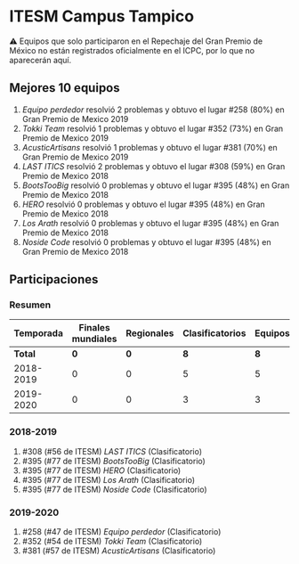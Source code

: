 ---
---

# ITESM Campus Tampico

:warning: Equipos que solo participaron en el Repechaje del Gran Premio de México no están registrados oficialmente en el ICPC, por lo que no aparecerán aquí.

## Mejores 10 equipos

1. _Equipo perdedor_ resolvió 2 problemas y obtuvo el lugar #258 (80%) en Gran Premio de Mexico 2019
1. _Tokki Team_ resolvió 1 problemas y obtuvo el lugar #352 (73%) en Gran Premio de Mexico 2019
1. _AcusticArtisans_ resolvió 1 problemas y obtuvo el lugar #381 (70%) en Gran Premio de Mexico 2019
1. _LAST ITICS_ resolvió 2 problemas y obtuvo el lugar #308 (59%) en Gran Premio de Mexico 2018
1. _BootsTooBig_ resolvió 0 problemas y obtuvo el lugar #395 (48%) en Gran Premio de Mexico 2018
1. _HERO_ resolvió 0 problemas y obtuvo el lugar #395 (48%) en Gran Premio de Mexico 2018
1. _Los Arath_ resolvió 0 problemas y obtuvo el lugar #395 (48%) en Gran Premio de Mexico 2018
1. _Noside Code_ resolvió 0 problemas y obtuvo el lugar #395 (48%) en Gran Premio de Mexico 2018

## Participaciones

### Resumen

| Temporada | Finales mundiales | Regionales | Clasificatorios | Equipos |
| --- | --- | --- | --- | --- |
| **Total** | **0** | **0** | **8** | **8** |
| 2018-2019 | 0 | 0 | 5 | 5 |
| 2019-2020 | 0 | 0 | 3 | 3 |

### 2018-2019

1. #308 (#56 de ITESM) _LAST ITICS_ (Clasificatorio)
1. #395 (#77 de ITESM) _BootsTooBig_ (Clasificatorio)
1. #395 (#77 de ITESM) _HERO_ (Clasificatorio)
1. #395 (#77 de ITESM) _Los Arath_ (Clasificatorio)
1. #395 (#77 de ITESM) _Noside Code_ (Clasificatorio)

### 2019-2020

1. #258 (#47 de ITESM) _Equipo perdedor_ (Clasificatorio)
1. #352 (#54 de ITESM) _Tokki Team_ (Clasificatorio)
1. #381 (#57 de ITESM) _AcusticArtisans_ (Clasificatorio)



